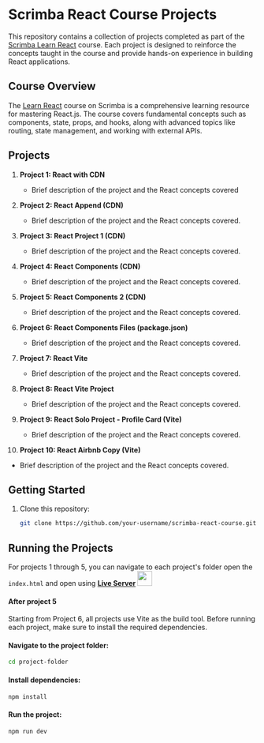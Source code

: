 # Scrimba React Course Projects

This repository contains a collection of projects completed as part of the [Scrimba Learn React](https://scrimba.com/learn/learnreact) course. Each project is designed to reinforce the concepts taught in the course and provide hands-on experience in building React applications.

## Course Overview

The [Learn React](https://scrimba.com/learn/learnreact) course on Scrimba is a comprehensive learning resource for mastering React.js. The course covers fundamental concepts such as components, state, props, and hooks, along with advanced topics like routing, state management, and working with external APIs.

## Projects

1. **Project 1: React with CDN**
   - Brief description of the project and the React concepts covered

2. **Project 2: React Append (CDN)**
   - Brief description of the project and the React concepts covered.

3. **Project 3: React Project 1 (CDN)**
   - Brief description of the project and the React concepts covered.

4. **Project 4: React Components (CDN)**
   - Brief description of the project and the React concepts covered.

5. **Project 5: React Components 2 (CDN)**
   - Brief description of the project and the React concepts covered.

6. **Project 6: React Components Files (package.json)**
   - Brief description of the project and the React concepts covered.

7. **Project 7: React Vite**
   - Brief description of the project and the React concepts covered.

8. **Project 8: React Vite Project**
   - Brief description of the project and the React concepts covered.

9. **Project 9: React Solo Project - Profile Card (Vite)**
   - Brief description of the project and the React concepts covered.

10. **Project 10: React Airbnb Copy (Vite)**
   - Brief description of the project and the React concepts covered.
   <!--
   - [Live Demo](link-to-live-demo)
   - [Code](link-to-project-code)
   -->
   <!-- Add more projects as needed -->

## Getting Started

1. Clone this repository:

   ```bash
   git clone https://github.com/your-username/scrimba-react-course.git
   ```

## Running the Projects

For projects 1 through 5, you can navigate to each project's folder open the `index.html` and open using **[Live Server](https://github.com/ritwickdey/vscode-live-server-plus-plus)** <img src="https://raw.githubusercontent.com/ritwickdey/vscode-live-server-plus-plus/master/images/vscode-live-server-plus-plus.png" width="30px">

#### After project 5

Starting from Project 6, all projects use Vite as the build tool. Before running each project, make sure to install the required dependencies. 
#### Navigate to the project folder:

```bash
cd project-folder
```
#### Install dependencies:
```bash
npm install
```
#### Run the project:
```bash
npm run dev
```